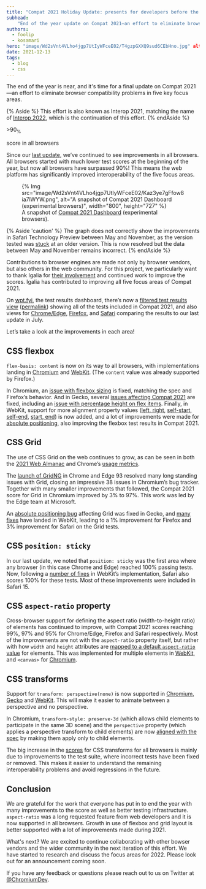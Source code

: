 ```yaml
---
title: "Compat 2021 Holiday Update: presents for developers before the end of the year"
subhead:
    "End of the year update on Compat 2021—an effort to eliminate browser compatibility problems in five key focus areas: CSS Flexbox, CSS Grid, position: sticky, aspect-ratio, and CSS transforms."
authors:
  - foolip
  - kosamari 
hero: "image/Wd2sVnt4VLho4jgp7UtIyWFceE02/T4gzpGXXQ9sud6CEbHno.jpg" alt: "a hand holding a small box of presents with red ribbon." 
date: 2021-12-13
tags:
  - blog
  - css
---
```


The end of the year is near, and it's time for a final update on Compat 2021—an effort to eliminate 
browser compatibility problems in five key focus areas.

{% Aside %}
This effort is also known as Interop 2021, matching the name of 
[Interop 2022](https://github.com/web-platform-tests/interop-2022), which is the continuation of 
this effort.
{% endAside %}

<div class="w-stats">
 <div class="w-stat">
   <p class="w-stat__figure">>90<sub>%</sub></p>
   <p class="w-stat__desc">score in all browsers</p>
 </div>
</div>

Since our [last update](https://web.dev/compat2021-midyear/), we’ve continued to see improvements 
in all browsers. All browsers started with much lower test scores at the beginning of the year, but 
now all browsers have surpassed 90%! This means the web platform has significantly improved 
interoperability of the five focus areas. 

<figure class="w-figure">
{% Img src="image/Wd2sVnt4VLho4jgp7UtIyWFceE02/Kaz3ye7gFfow8ia7lWYW.png", alt="A snapshot of Compat 
2021 Dashboard (experimental browsers)", width="800", height="727" %}
  <figcaption class="w-figcaption">
    A snapshot of <a href="https://wpt.fyi/compat2021">Compat 2021 Dashboard</a> (experimental 
    browsers).
  </figcaption>
</figure>

{% Aside 'caution' %}
The graph does not correctly show the improvements in Safari Technology Preview between May and 
November, as the version tested was [stuck](https://github.com/web-platform-tests/wpt/issues/31147) 
at an older version. This is now resolved but the data between May and November remains incorrect.
{% endAside %}

Contributions to browser engines are made not only by browser vendors, but also others in the web 
community. For this project, we particularly want to thank Igalia for 
[their involvement](https://www.igalia.com/2021/11/12/New-Interoperability-Milestones.html) and 
continued work to improve the scores. Igalia has contributed to improving all five focus 
areas of Compat 2021.

On [wpt.fyi](https://wpt.fyi/), the test results dashboard, there’s now a 
[filtered test results view](https://wpt.fyi/results/?label=master&label=experimental&product=chrome&product=firefox&product=safari&aligned&q=label%3Ainterop-2021)
([permalink](https://wpt.fyi/results/?q=label%3Ainterop-2021&run_id=5629744973348864&run_id=5117500464300032&run_id=5734588178497536)) showing all of the tests included in Compat 2021, 
and also views for [Chrome/Edge](https://wpt.fyi/results/?diff&filter=ADC&q=label%3Ainterop-2021&run_id=5738932147847168&run_id=5629744973348864), 
[Firefox](https://wpt.fyi/results/?diff&filter=ADC&q=label%3Ainterop-2021&run_id=5644039006191616&run_id=5117500464300032), 
and [Safari](https://wpt.fyi/results/?diff&filter=ADC&q=label%3Ainterop-2021&run_id=5739124314079232&run_id=5734588178497536) comparing the results to our last update in July.

Let’s take a look at the improvements in each area!


## CSS flexbox

`flex-basis: content` is now on its way to all browsers, with implementations landing in 
[Chromium](https://bugs.chromium.org/p/chromium/issues/detail?id=470421) and 
[WebKit](https://trac.webkit.org/changeset/284440/webkit). (The `content` value was already 
supported by Firefox.)

In Chromium, an [issue with flexbox sizing](https://bugs.chromium.org/p/chromium/issues/detail?id=961902) 
is fixed, matching the spec and Firefox’s behavior. And in Gecko, several 
[issues affecting Compat 2021](https://bugzilla.mozilla.org/show_bug.cgi?id=1700745) are fixed, 
including an [issue with percentage height on flex items](https://bugzilla.mozilla.org/show_bug.cgi?id=1611303). 
Finally, in WebKit, support for more alignment property values ([left, right](https://trac.webkit.org/changeset/282078/webkit),
[self-start, self-end](https://trac.webkit.org/changeset/282267/webkit), [start, end](https://trac.webkit.org/changeset/281840/webkit)) 
is now added, and a lot of improvements were made for [absolute positioning](https://trac.webkit.org/changeset/281995/webkit), 
also improving the flexbox test results in Compat 2021.


## CSS Grid

The use of CSS Grid on the web continues to grow, as can be seen in both the 
[2021 Web Almanac](https://almanac.httparchive.org/en/2021/css#flexbox-and-grid-adoption) and 
Chrome’s [usage metrics](https://www.chromestatus.com/metrics/feature/timeline/popularity/1693).

The [launch of GridNG](https://blogs.windows.com/msedgedev/2021/08/10/compat2021-css-grid-gridng/) 
in Chrome and Edge 93 resolved many long standing issues with Grid, closing an impressive 38 issues 
in Chromium’s bug tracker. Together with many smaller improvements that followed, the Compat 2021 
score for Grid in Chromium improved by 3% to 97%. This work was led by the Edge team at Microsoft.

An [absolute positioning bug](https://bugzilla.mozilla.org/show_bug.cgi?id=1707643) affecting Grid 
was fixed in Gecko, and [many fixes](https://bugs.webkit.org/buglist.cgi?bug_status=RESOLVED&email1=zsun%40igalia.com&emailassigned_to1=1&emailtype1=equals&list_id=7730965&query_format=advanced&resolution=FIXED&short_desc=grid&short_desc_type=allwordssubstr)
 have landed in WebKit, leading to a 1% improvement for Firefox and 3% improvement for Safari on 
the Grid tests.


## CSS `position: sticky`

In our last update, we noted that `position: sticky` was the first area where any browser (in this 
case Chrome and Edge) reached 100% passing tests. Now, following a [number of fixes](https://bugs.webkit.org/buglist.cgi?bug_status=RESOLVED&email1=mrobinson%40webkit.org&emailassigned_to1=1&emailtype1=equals&list_id=7731158&query_format=advanced&resolution=FIXED&short_desc=sticky&short_desc_type=allwordssubstr) 
in WebKit’s implementation, Safari also scores 100% for these tests.  Most of these improvements 
were included in Safari 15.


## CSS `aspect-ratio` property

Cross-browser support for defining the aspect ratio (width-to-height ratio) of elements has 
continued to improve, with Compat 2021 scores reaching 99%, 97% and 95% for Chrome/Edge, Firefox 
and Safari respectively. Most of the improvements are not with the `aspect-ratio` property itself, 
but rather with how `width` and `height` attributes are [mapped to a default `aspect-ratio` value](https://developer.mozilla.org/docs/Web/Media/images/aspect_ratio_mapping) 
for elements. This was implemented for multiple elements in [WebKit](https://wpt.fyi/results/html/rendering/replaced-elements/attributes-for-embedded-content-and-images?diff&filter=ADC&q=label%3Ainterop-2021&run_id=5739124314079232&run_id=6290692121821184), 
and `<canvas>` for [Chromium](https://chromium-review.googlesource.com/c/chromium/src/+/3109968).


## CSS transforms

Support for `transform: perspective(none)` is now supported in 
[Chromium](https://chromestatus.com/feature/5687325523705856), 
[Gecko](https://bugzilla.mozilla.org/show_bug.cgi?id=1725207) and 
[WebKit](https://trac.webkit.org/changeset/285255/webkit). This will make it easier to 
animate between a perspective and no perspective.

In Chromium, `transform-style: preserve-3d` (which allows child elements to participate in the same 
3D scene) and the `perspective` property (which applies a perspective transform to child elements) 
are now [aligned with the spec](https://chromestatus.com/feature/5640541339385856) by making them 
apply only to child elements.

The big increase in the [scores](https://wpt.fyi/compat2021?feature=css-transforms) for CSS 
transforms for all browsers is mainly due to improvements to the test suite, where incorrect 
tests have been fixed or removed. This makes it easier to understand the remaining interoperability 
problems and avoid regressions in the future.


## Conclusion

We are grateful for the work that everyone has put in to end the year with many improvements to the 
score as well as better testing infrastructure. `aspect-ratio` was a long requested feature from 
web developers and it is now supported in all browsers. Growth in use of flexbox and grid layout is 
better supported with a lot of improvements made during 2021. 

What's next? We are excited to continue collaborating with other bowser vendors and the wider 
community in the next iteration of this effort. We have started to research and discuss the focus 
areas for 2022. Please look out for an announcement coming soon.

If you have any feedback or questions please reach out to us on Twitter at [@ChromiumDev](https://twitter.com/ChromiumDev). 
